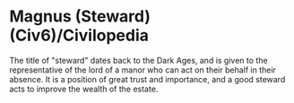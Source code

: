 # Magnus (Steward) (Civ6)/Civilopedia

The title of "steward" dates back to the Dark Ages, and is given to the representative of the lord of a manor who can act on their behalf in their absence. It is a position of great trust and importance, and a good steward acts to improve the wealth of the estate.